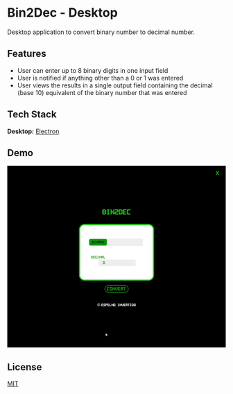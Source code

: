 
# Bin2Dec - Desktop

Desktop application to convert binary number to decimal number.

## Features

- User can enter up to 8 binary digits in one input field
 - User is notified if anything other than a 0 or 1 was entered
 - User views the results in a single output field containing the decimal (base 10) equivalent of the binary number that was entered


  
## Tech Stack

**Desktop:** [Electron](https://www.electronjs.org/)

  
## Demo

<img src="src/assets/readme/bin2dec-desktop.gif"/>

  
## License

[MIT](https://choosealicense.com/licenses/mit/)


<!-- <h1 align="center">
<br>
  Bin2Dec - Desktop
</h1>

<p align="center">Desktop application to convert binary number to decimal number.</p>

<p align="center">
 <a href="#-features">Features</a> •
 <a href="#-tech">Technologies</a> • 
 <a href="#-license">License</a> • 
 <a href="#-license">Useful Links</a> • 
</p>

<p align="center">
  <img src="src/assets/readme/bin2dec-desktop.gif"/>
</p>

<hr />

<h4 align="center"> 
	Stand by ...  🚧
</h4> 

**Source:** https://github.com/florinpop17/app-ideas/blob/master/Projects/1-Beginner/Bin2Dec-App.md

**Tier:** 1-Beginner

Binary is the number system all digital computers are based on.
Therefore it's important for developers to understand binary, or base 2,
mathematics. The purpose of Bin2Dec is to provide practice and
understanding of how binary calculations.

Bin2Dec allows the user to enter strings of up to 8 binary digits, 0's
and 1's, in any sequence and then displays its decimal equivalent.

# Features <a id="-features"></a>

-   [x] User can enter up to 8 binary digits in one input field
-   [x] User must be notified if anything other than a 0 or 1 was entered
-   [x] User views the results in a single output field containing the decimal (base 10) equivalent of the binary number that was entered

### 🛠 Technologies <a id="-tech"></a>

The following tools was used in this project:
- [Electron](https://www.electronjs.org/)

## Getting started <a id="-start"></a>

In the project directory, you can run:

### `yarn start`

Runs the app in the development mode.<br />
Open [http://localhost:3000](http://localhost:3000) to view it in the browser.

The page will reload if you make edits.<br />
You will also see any lint errors in the console.

## License <a id="-license"></a>

<p>
	This project is licensed under the MIT License - see the  
  <a href="LICENSE">
    <img src="https://img.shields.io/badge/License-MIT-blue.svg" alt="License MIT">
  </a>
	for details.
</p>

## Useful links and resources <a id="-links"></a>

[Binary number system](https://en.wikipedia.org/wiki/Binary_number) -->
